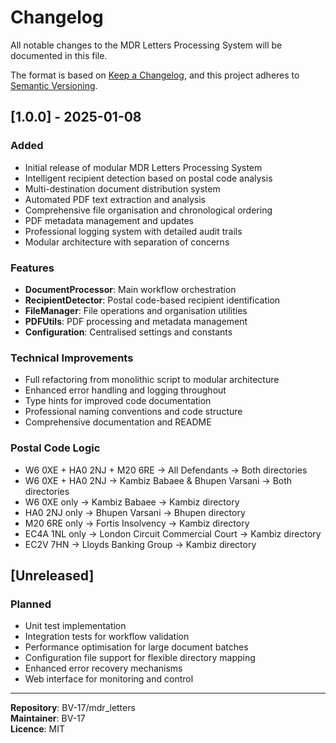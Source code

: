 # Changelog

All notable changes to the MDR Letters Processing System will be documented in this file.

The format is based on [Keep a Changelog](https://keepachangelog.com/en/1.0.0/),
and this project adheres to [Semantic Versioning](https://semver.org/spec/v2.0.0.html).

## [1.0.0] - 2025-01-08

### Added
- Initial release of modular MDR Letters Processing System
- Intelligent recipient detection based on postal code analysis
- Multi-destination document distribution system
- Automated PDF text extraction and analysis
- Comprehensive file organisation and chronological ordering
- PDF metadata management and updates
- Professional logging system with detailed audit trails
- Modular architecture with separation of concerns

### Features
- **DocumentProcessor**: Main workflow orchestration
- **RecipientDetector**: Postal code-based recipient identification
- **FileManager**: File operations and organisation utilities
- **PDFUtils**: PDF processing and metadata management
- **Configuration**: Centralised settings and constants

### Technical Improvements
- Full refactoring from monolithic script to modular architecture
- Enhanced error handling and logging throughout
- Type hints for improved code documentation
- Professional naming conventions and code structure
- Comprehensive documentation and README

### Postal Code Logic
- W6 0XE + HA0 2NJ + M20 6RE → All Defendants → Both directories
- W6 0XE + HA0 2NJ → Kambiz Babaee & Bhupen Varsani → Both directories
- W6 0XE only → Kambiz Babaee → Kambiz directory
- HA0 2NJ only → Bhupen Varsani → Bhupen directory
- M20 6RE only → Fortis Insolvency → Kambiz directory
- EC4A 1NL only → London Circuit Commercial Court → Kambiz directory
- EC2V 7HN → Lloyds Banking Group → Kambiz directory

## [Unreleased]

### Planned
- Unit test implementation
- Integration tests for workflow validation
- Performance optimisation for large document batches
- Configuration file support for flexible directory mapping
- Enhanced error recovery mechanisms
- Web interface for monitoring and control

---

**Repository**: BV-17/mdr_letters  
**Maintainer**: BV-17  
**Licence**: MIT